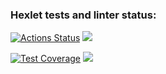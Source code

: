### Hexlet tests and linter status:

[![Actions Status](https://github.com/maximefremow/frontend-project-44/workflows/hexlet-check/badge.svg)](https://github.com/maximefremow/frontend-project-44/actions)
<a href="https://codeclimate.com/github/maximefremow/frontend-project-44/maintainability"><img src="https://api.codeclimate.com/v1/badges/6f98a0b1d20143e9f285/maintainability" /></a>

[![Test Coverage](https://api.codeclimate.com/v1/badges/6f98a0b1d20143e9f285/test_coverage)](https://codeclimate.com/github/maximefremow/frontend-project-44/test_coverage)
<a href="https://codeclimate.com/github/maximefremow/frontend-project-44/test_coverage"><img src="https://api.codeclimate.com/v1/badges/6f98a0b1d20143e9f285/test_coverage" /></a>